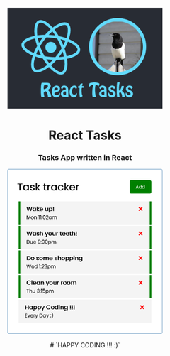 <p align="center"><img src="pic/tasks.png" width="350px"></p>

<h1 align="center">
    <strong>React Tasks</strong>
</h1>
<h3 align="center">
    <p>Tasks App written in React</p>
</h3>

<p align="center"><img src="pic/screenshot.png" width="350px"></p>

<div align="center">
# `HAPPY CODING !!! :)`
</div>
